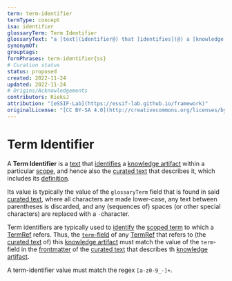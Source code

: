 ```yaml
---
term: term-identifier
termType: concept
isa: identifier
glossaryTerm: Term Identifier
glossaryText: "a [text](identifier@) that [identifies](@) a [knowledge artifact](@) within a particular [scope](@), and hence also the [curated text](@) that describes it, which includes its [definition](@)."
synonymOf:
grouptags:
formPhrases: term-identifier{ss}
# Curation status
status: proposed
created: 2022-11-24
updated: 2022-11-24
# Origins/Acknowledgements
contributors: RieksJ
attribution: "[eSSIF-Lab](https://essif-lab.github.io/framework)"
originalLicense: "[CC BY-SA 4.0](http://creativecommons.org/licenses/by-sa/4.0/?ref=chooser-v1)"
---
```


# Term Identifier

A **Term Identifier** is a [text](identifier@) that [identifies](@) a [knowledge artifact](@) within a particular [scope](@), and hence also the [curated text](@) that describes it, which includes its [definition](@). 

Its value is typically the value of the `glossaryTerm` field that is found in said [curated text](@), where all characters are made lower-case, any text between parentheses is discarded, and any (sequences of) spaces (or other special characters) are replaced with a `-`character.

Term identifiers are typically used to [identify](@) the [scoped term](@) to which a [TermRef](@) refers. Thus, the [`term`-field](/docs/spec-syntax/term-ref-syntax#term) of any [TermRef](@) that refers to (the [curated text](@) of) this [knowledge artifact](@) must match the value of the `term`-field in the [frontmatter](@) of the [curated text](@) that describes th [knowledge artifact](@).

A term-identifier value must match the regex `[a-z0-9_-]+`.
